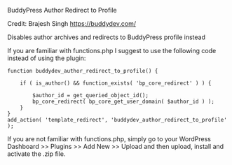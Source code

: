 BuddyPress Author Redirect to Profile

Credit: Brajesh Singh https://buddydev.com/

Disables author archives and redirects to BuddyPress profile instead

If you are familiar with functions.php I suggest to use the following code instead of using the plugin:
```
function buddydev_author_redirect_to_profile() {
 
    if ( is_author() && function_exists( 'bp_core_redirect' ) ) {
 
        $author_id = get_queried_object_id();
        bp_core_redirect( bp_core_get_user_domain( $author_id ) );
    }
}
add_action( 'template_redirect', 'buddydev_author_redirect_to_profile' );
```
If you are not familiar with functions.php, simply go to your WordPress Dashboard >> Plugins >> Add New >> Upload and then upload, install and activate the .zip file.
